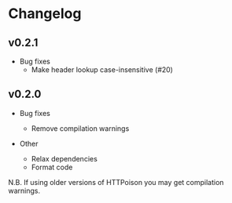 # Changelog

## v0.2.1

* Bug fixes
  * Make header lookup case-insensitive (#20)

## v0.2.0

* Bug fixes
  * Remove compilation warnings

* Other
  * Relax dependencies
  * Format code

N.B. If using older versions of HTTPoison you may get compilation warnings.
